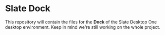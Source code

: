 # Slate Dock
This repository will contain the files for the **Dock** of the Slate Desktop One desktop environment.
Keep in mind we're still working on the whole project.
